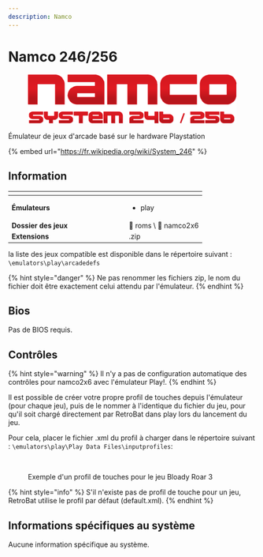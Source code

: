 ```yaml
---
description: Namco
---
```


# Namco 246/256

<figure><img src="../../../.gitbook/assets/namco2x6.png" alt=""><figcaption></figcaption></figure>

Émulateur de jeux d'arcade basé sur le hardware Playstation

{% embed url="https://fr.wikipedia.org/wiki/System_246" %}

## Information

<table data-header-hidden><thead><tr><th width="224"></th><th></th></tr></thead><tbody><tr><td><strong>Émulateurs</strong></td><td><ul><li>play</li></ul></td></tr><tr><td><strong>Dossier des jeux</strong></td><td><span data-gb-custom-inline data-tag="emoji" data-code="1f4c2">📂</span> roms \ <span data-gb-custom-inline data-tag="emoji" data-code="1f4c2">📂</span> namco2x6</td></tr><tr><td><strong>Extensions</strong></td><td>.zip</td></tr></tbody></table>

la liste des jeux compatible est disponible dans le répertoire suivant : `\emulators\play\arcadedefs`

{% hint style="danger" %}
Ne pas renommer les fichiers zip, le nom du fichier doit être exactement celui attendu par l'émulateur.
{% endhint %}

## Bios

Pas de BIOS requis.

## Contrôles

{% hint style="warning" %}
Il n'y a pas de configuration automatique des contrôles pour namco2x6 avec l'émulateur Play!.
{% endhint %}

Il est possible de créer votre propre profil de touches depuis l'émulateur (pour chaque jeu), puis de le nommer à l'identique du fichier du jeu, pour qu'il soit chargé directement par RetroBat dans play lors du lancement du jeu.

Pour cela, placer le fichier .xml du profil à charger dans le répertoire suivant : `\emulators\play\Play Data Files\inputprofiles`:

<div align="left">

<figure><img src="https://i.imgur.com/2F3itrK.png" alt=""><figcaption><p>Exemple d'un profil de touches pour le jeu Bloady Roar 3</p></figcaption></figure>

</div>

{% hint style="info" %}
S'il n'existe pas de profil de touche pour un jeu, RetroBat utilise le profil par défaut (default.xml).
{% endhint %}

## Informations spécifiques au système

Aucune information spécifique au système.
